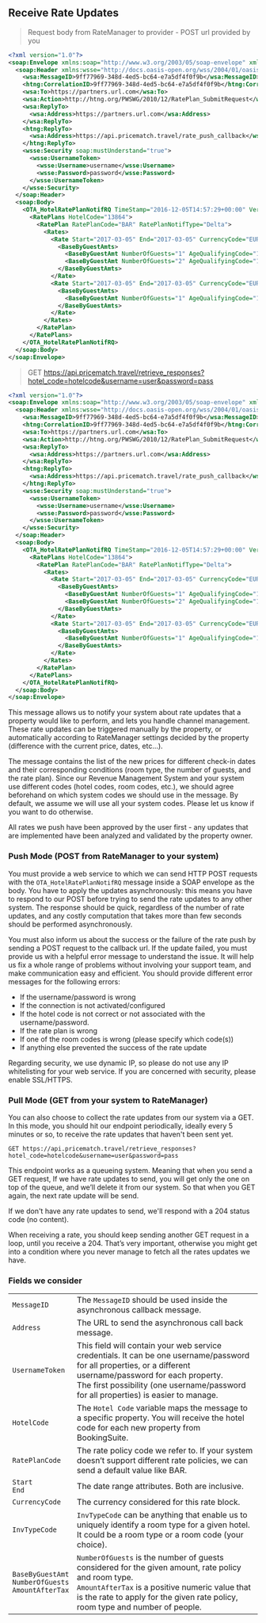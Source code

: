 ## Receive Rate Updates

> Request body from RateManager to provider - POST url provided by you

``` xml
<?xml version="1.0"?>
<soap:Envelope xmlns:soap="http://www.w3.org/2003/05/soap-envelope" xmlns:wsa="http://www.w3.org/2005/08/addressing">
  <soap:Header xmlns:wsse="http://docs.oasis-open.org/wss/2004/01/oasis-200401-wss-wssecurity-secext-1.0.xsd" xmlns:htng="http://htng.org/PWSWG/2007/02/AsyncHeaders">
    <wsa:MessageID>9ff77969-348d-4ed5-bc64-e7a5df4f0f9b</wsa:MessageID>
    <htng:CorrelationID>9ff77969-348d-4ed5-bc64-e7a5df4f0f9b</htng:CorrelationID>
    <wsa:To>https://partners.url.com</wsa:To>
    <wsa:Action>http://htng.org/PWSWG/2010/12/RatePlan_SubmitRequest</wsa:Action>
    <wsa:ReplyTo>
      <wsa:Address>https://partners.url.com</wsa:Address>
    </wsa:ReplyTo>
    <htng:ReplyTo>
      <wsa:Address>https://api.pricematch.travel/rate_push_callback</wsa:Address>
    </htng:ReplyTo>
    <wsse:Security soap:mustUnderstand="true">
      <wsse:UsernameToken>
        <wsse:Username>username</wsse:Username>
        <wsse:Password>password</wsse:Password>
      </wsse:UsernameToken>
    </wsse:Security>
  </soap:Header>
  <soap:Body>
    <OTA_HotelRatePlanNotifRQ TimeStamp="2016-12-05T14:57:29+00:00" Version="6.000" MessageContentCode="8">
      <RatePlans HotelCode="13864">
        <RatePlan RatePlanCode="BAR" RatePlanNotifType="Delta">
          <Rates>
            <Rate Start="2017-03-05" End="2017-03-05" CurrencyCode="EUR" InvTypeCode="DOUBLE">
              <BaseByGuestAmts>
                <BaseByGuestAmt NumberOfGuests="1" AgeQualifyingCode="10" AmountAfterTax="153" />
                <BaseByGuestAmt NumberOfGuests="2" AgeQualifyingCode="10" AmountAfterTax="173" />
              </BaseByGuestAmts>
            </Rate>
            <Rate Start="2017-03-05" End="2017-03-05" CurrencyCode="EUR" InvTypeCode="KING">
              <BaseByGuestAmts>
                <BaseByGuestAmt NumberOfGuests="1" AgeQualifyingCode="10" AmountAfterTax="163.0" />
              </BaseByGuestAmts>
            </Rate>
          </Rates>
        </RatePlan>
      </RatePlans>
    </OTA_HotelRatePlanNotifRQ>
  </soap:Body>
</soap:Envelope>
```

> GET https://api.pricematch.travel/retrieve_responses?hotel_code=hotelcode&username=user&password=pass

``` xml
<?xml version="1.0"?>
<soap:Envelope xmlns:soap="http://www.w3.org/2003/05/soap-envelope" xmlns:wsa="http://www.w3.org/2005/08/addressing">
  <soap:Header xmlns:wsse="http://docs.oasis-open.org/wss/2004/01/oasis-200401-wss-wssecurity-secext-1.0.xsd" xmlns:htng="http://htng.org/PWSWG/2007/02/AsyncHeaders">
    <wsa:MessageID>9ff77969-348d-4ed5-bc64-e7a5df4f0f9b</wsa:MessageID>
    <htng:CorrelationID>9ff77969-348d-4ed5-bc64-e7a5df4f0f9b</htng:CorrelationID>
    <wsa:To>https://partners.url.com</wsa:To>
    <wsa:Action>http://htng.org/PWSWG/2010/12/RatePlan_SubmitRequest</wsa:Action>
    <wsa:ReplyTo>
      <wsa:Address>https://partners.url.com</wsa:Address>
    </wsa:ReplyTo>
    <htng:ReplyTo>
      <wsa:Address>https://api.pricematch.travel/rate_push_callback</wsa:Address>
    </htng:ReplyTo>
    <wsse:Security soap:mustUnderstand="true">
      <wsse:UsernameToken>
        <wsse:Username>username</wsse:Username>
        <wsse:Password>password</wsse:Password>
      </wsse:UsernameToken>
    </wsse:Security>
  </soap:Header>
  <soap:Body>
    <OTA_HotelRatePlanNotifRQ TimeStamp="2016-12-05T14:57:29+00:00" Version="6.000" MessageContentCode="8">
      <RatePlans HotelCode="13864">
        <RatePlan RatePlanCode="BAR" RatePlanNotifType="Delta">
          <Rates>
            <Rate Start="2017-03-05" End="2017-03-05" CurrencyCode="EUR" InvTypeCode="DOUBLE">
              <BaseByGuestAmts>
                <BaseByGuestAmt NumberOfGuests="1" AgeQualifyingCode="10" AmountAfterTax="153" />
                <BaseByGuestAmt NumberOfGuests="2" AgeQualifyingCode="10" AmountAfterTax="173" />
              </BaseByGuestAmts>
            </Rate>
            <Rate Start="2017-03-05" End="2017-03-05" CurrencyCode="EUR" InvTypeCode="KING">
              <BaseByGuestAmts>
                <BaseByGuestAmt NumberOfGuests="1" AgeQualifyingCode="10" AmountAfterTax="163.0" />
              </BaseByGuestAmts>
            </Rate>
          </Rates>
        </RatePlan>
      </RatePlans>
    </OTA_HotelRatePlanNotifRQ>
  </soap:Body>
</soap:Envelope>
```

This message allows us to notify your system about rate updates that a property would like to perform, and lets you handle channel management. These rate updates can be triggered manually by the property, or automatically according to RateManager settings decided by the property (difference with the current price, dates, etc...).

The message contains the list of the new prices for different check-in dates and their corresponding conditions (room type, the number of guests, and the rate plan). Since our Revenue Management System and your system use different codes (hotel codes, room codes, etc.), we should agree beforehand on which system codes we should use in the message. By default, we assume we will use all your system codes. Please let us know if you want to do otherwise.
<aside class="notice">All rates we push have been approved by the user first - any updates that are implemented have been analyzed and validated by the property owner.</aside>

### Push Mode (POST from RateManager to your system)

You must provide a web service to which we can send HTTP POST requests with the `OTA_HotelRatePlanNotifRQ` message inside a SOAP envelope as the body. You have to apply the updates asynchronously: this means you have to respond to our POST before trying to send the rate updates to any other system. The response should be quick, regardless of the number of rate updates, and any costly computation that takes more than few seconds should be performed asynchronously.

You must also inform us about the success or the failure of the rate push by sending a POST request to the callback url. If the update failed, you must provide us with a helpful error message to understand the issue. It will help us fix a whole range of problems without involving your support team, and make communication easy and efficient. You should provide different error messages for the following errors:

* If the username/password is wrong
* If the connection is not activated/configured
* If the hotel code is not correct or not associated with the username/password.
* If the rate plan is wrong
* If one of the room codes is wrong (please specify which code(s))
* If anything else prevented the success of the rate update

<aside class="notice">Regarding security, we use dynamic IP, so please do not use any IP whitelisting for your web service. If you are concerned with security, please enable SSL/HTTPS.</aside>

### Pull Mode (GET from your system to RateManager)

You can also choose to collect the rate updates from our system via a GET. In this mode, you should hit our endpoint periodically, ideally every 5 minutes or so, to receive the rate updates that haven't been sent yet.

`GET https://api.pricematch.travel/retrieve_responses?hotel_code=hotelcode&username=user&password=pass`

This endpoint works as a queueing system. Meaning that when you send a GET request, If we have rate updates to send, you will get only the one on top of the queue, and we’ll delete it from our system. So that when you GET again, the next rate update will be send.

If we don't have any rate updates to send, we'll respond with a 204 status code (no content).

When receiving a rate, you should keep sending another GET request in a loop, until you receive a 204. That’s very important, otherwise you might get into a condition where you never manage to fetch all the rates updates we have.

### Fields we consider

|  |  |
| --- | --- |
| `MessageID` | The `MessageID` should be used inside the asynchronous callback message. |
| `Address` | The URL to send the asynchronous call back message. |
| `UsernameToken` | This field will contain your web service credentials. It can be one username/password for all properties, or a different username/password for each property.<aside class="notice">The first possibility (one username/password for all properties) is easier to manage.</aside> |
| `HotelCode` | The `Hotel Code` variable maps the message to a specific property. You will receive the hotel code for each new property from BookingSuite. |
| `RatePlanCode`| The rate policy code we refer to. If your system doesn’t support different rate policies, we can send a default value like BAR. |
| `Start`<br>`End` | The date range attributes. Both are inclusive. |
| `CurrencyCode` | The currency considered for this rate block. |
| `InvTypeCode` | `InvTypeCode` can be anything that enable us to uniquely identify a room type for a given hotel. It could be a room type or a room code (your choice). |
| `BaseByGuestAmt`<br>`NumberOfGuests`<br>`AmountAfterTax` | `NumberOfGuests` is the number of guests considered for the given amount, rate policy and room type.<br>`AmountAfterTax` is a positive numeric value that is the rate to apply for the given rate policy, room type and number of people. |